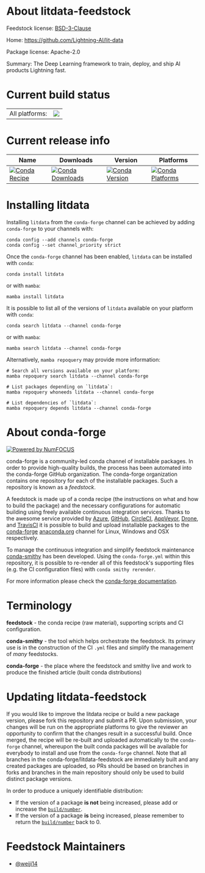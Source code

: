 About litdata-feedstock
=======================

Feedstock license: [BSD-3-Clause](https://github.com/conda-forge/litdata-feedstock/blob/main/LICENSE.txt)

Home: https://github.com/Lightning-AI/lit-data

Package license: Apache-2.0

Summary: The Deep Learning framework to train, deploy, and ship AI products Lightning fast.

Current build status
====================


<table><tr><td>All platforms:</td>
    <td>
      <a href="https://dev.azure.com/conda-forge/feedstock-builds/_build/latest?definitionId=21789&branchName=main">
        <img src="https://dev.azure.com/conda-forge/feedstock-builds/_apis/build/status/litdata-feedstock?branchName=main">
      </a>
    </td>
  </tr>
</table>

Current release info
====================

| Name | Downloads | Version | Platforms |
| --- | --- | --- | --- |
| [![Conda Recipe](https://img.shields.io/badge/recipe-litdata-green.svg)](https://anaconda.org/conda-forge/litdata) | [![Conda Downloads](https://img.shields.io/conda/dn/conda-forge/litdata.svg)](https://anaconda.org/conda-forge/litdata) | [![Conda Version](https://img.shields.io/conda/vn/conda-forge/litdata.svg)](https://anaconda.org/conda-forge/litdata) | [![Conda Platforms](https://img.shields.io/conda/pn/conda-forge/litdata.svg)](https://anaconda.org/conda-forge/litdata) |

Installing litdata
==================

Installing `litdata` from the `conda-forge` channel can be achieved by adding `conda-forge` to your channels with:

```
conda config --add channels conda-forge
conda config --set channel_priority strict
```

Once the `conda-forge` channel has been enabled, `litdata` can be installed with `conda`:

```
conda install litdata
```

or with `mamba`:

```
mamba install litdata
```

It is possible to list all of the versions of `litdata` available on your platform with `conda`:

```
conda search litdata --channel conda-forge
```

or with `mamba`:

```
mamba search litdata --channel conda-forge
```

Alternatively, `mamba repoquery` may provide more information:

```
# Search all versions available on your platform:
mamba repoquery search litdata --channel conda-forge

# List packages depending on `litdata`:
mamba repoquery whoneeds litdata --channel conda-forge

# List dependencies of `litdata`:
mamba repoquery depends litdata --channel conda-forge
```


About conda-forge
=================

[![Powered by
NumFOCUS](https://img.shields.io/badge/powered%20by-NumFOCUS-orange.svg?style=flat&colorA=E1523D&colorB=007D8A)](https://numfocus.org)

conda-forge is a community-led conda channel of installable packages.
In order to provide high-quality builds, the process has been automated into the
conda-forge GitHub organization. The conda-forge organization contains one repository
for each of the installable packages. Such a repository is known as a *feedstock*.

A feedstock is made up of a conda recipe (the instructions on what and how to build
the package) and the necessary configurations for automatic building using freely
available continuous integration services. Thanks to the awesome service provided by
[Azure](https://azure.microsoft.com/en-us/services/devops/), [GitHub](https://github.com/),
[CircleCI](https://circleci.com/), [AppVeyor](https://www.appveyor.com/),
[Drone](https://cloud.drone.io/welcome), and [TravisCI](https://travis-ci.com/)
it is possible to build and upload installable packages to the
[conda-forge](https://anaconda.org/conda-forge) [anaconda.org](https://anaconda.org/)
channel for Linux, Windows and OSX respectively.

To manage the continuous integration and simplify feedstock maintenance
[conda-smithy](https://github.com/conda-forge/conda-smithy) has been developed.
Using the ``conda-forge.yml`` within this repository, it is possible to re-render all of
this feedstock's supporting files (e.g. the CI configuration files) with ``conda smithy rerender``.

For more information please check the [conda-forge documentation](https://conda-forge.org/docs/).

Terminology
===========

**feedstock** - the conda recipe (raw material), supporting scripts and CI configuration.

**conda-smithy** - the tool which helps orchestrate the feedstock.
                   Its primary use is in the construction of the CI ``.yml`` files
                   and simplify the management of *many* feedstocks.

**conda-forge** - the place where the feedstock and smithy live and work to
                  produce the finished article (built conda distributions)


Updating litdata-feedstock
==========================

If you would like to improve the litdata recipe or build a new
package version, please fork this repository and submit a PR. Upon submission,
your changes will be run on the appropriate platforms to give the reviewer an
opportunity to confirm that the changes result in a successful build. Once
merged, the recipe will be re-built and uploaded automatically to the
`conda-forge` channel, whereupon the built conda packages will be available for
everybody to install and use from the `conda-forge` channel.
Note that all branches in the conda-forge/litdata-feedstock are
immediately built and any created packages are uploaded, so PRs should be based
on branches in forks and branches in the main repository should only be used to
build distinct package versions.

In order to produce a uniquely identifiable distribution:
 * If the version of a package **is not** being increased, please add or increase
   the [``build/number``](https://docs.conda.io/projects/conda-build/en/latest/resources/define-metadata.html#build-number-and-string).
 * If the version of a package **is** being increased, please remember to return
   the [``build/number``](https://docs.conda.io/projects/conda-build/en/latest/resources/define-metadata.html#build-number-and-string)
   back to 0.

Feedstock Maintainers
=====================

* [@weiji14](https://github.com/weiji14/)

